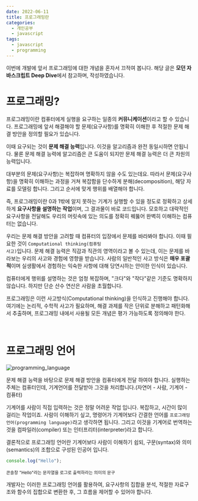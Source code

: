 ```yaml
---
date: 2022-06-11
title: 프로그래밍란
categories:
  - 개인공부
  - javascript
tags:
  - javascript
  - programming
---
```


이번에 개발에 앞서 프로그래밍에 대한 개념을 혼자서 끄적여 봅니다. 해당 글은 **모던 자바스크립트 Deep Dive**에서 참고하며, 작성하였습니다.

# 프로그래밍?

프로그래밍이란 컴퓨터에게 실행을 요구하는 일종의 **커뮤니케이션**이라고 할 수 있습니다. 프로그래밍에 앞서 해결해야 할 문제(요구사항)를 명확히 이해한 후 적절한 문제 해결 방안을 정의할 필요가 있습니다.

이때 요구되는 것이 **문제 해결 능력**입니다. 이것을 알고리즘과 완전 동일시하면 안됩니다. 물론 문제 해결 능력에 알고리즘은 큰 도움이 되지만 문제 해결 능력은 더 큰 차원의 능력입니다.

대부분의 문제(요구사항)는 복잡하며 명확하지 않을 수도 있는데요. 따라서 문제(요구사항)을 명확히 이해하는 과정을 거쳐 복잡함을 단수하게 분해(decomposition), 해당 자료를 모델링 합니다. 그리고 순서에 맞게 행위를 배열해야 합니다.

즉, 프로그래밍이란 0과 1밖에 알지 못하는 기계가 실행할 수 있을 정도로 정확하고 상세하게 **요구사항을 설명하는 작업**이며, 그 결과물이 바로 코드입니다. 모호하고 대략적인 요구사항을 전달해도 우리의 머릿속에 있는 의도를 정확히 꿰뚫어 완벽히 이해하는 컴퓨터는 없습니다.

우리는 문제 해결 방안을 고려할 때 컴퓨터의 입장에서 문제를 바라봐야 합니다. 이때 필요한 것이 <code>Computational thinking(컴퓨팅 사고)</code>입니다. 문제 해결 능력은 직감과 직관의 영역이라고 볼 수 있는데, 이는 문제를 바라보는 우리의 사고와 경험에 영향을 받습니다. 사람의 일반적인 사고 방식은 **매우 포괄적**이며 실생활에서 경험하는 익숙한 사항에 대해 당연시하는 안이한 인식이 있습니다.

컴퓨터에게 행위를 설명하는 것은 엄청 복잡하며, "크다"와 "작다"같은 기준도 명확하지 않습니다. 하지만 단순 산수 연산은 사람을 초월합니다.

프로그래밍은 이런 사고방식(Computational thinking)을 인식하고 진행해야 합니다. 여기에는 논리적, 수학적 사고가 필요하며, 해결 과제를 작은 단위로 분해하고 패턴화해서 추출하며, 프로그래밍 내에서 사용될 모든 개념은 평가 가능하도록 정의해야 한다.

<br>

# 프로그래밍 언어

![programming_language](https://rnrudxo2872.github.io/assets/images/programming.jpg)

문제 해결 능력을 바탕으로 문제 해결 방안을 컴퓨터에게 전달 하여야 합니다. 실행하는 주체는 컴퓨터인데, 기계언어를 전달받아 그것을 처리합니다.(자연어 - 사람, 기계어 - 컴퓨터)

기계어를 사람이 직접 입력하는 것은 정말 어려운 작업 입니다. 복잡하고, 시간이 많이 걸리는 작업이죠. 사람이 이해하기 싶고, 명령어가 기계어보다 간결한 언어를 <code>프로그래밍 언어(programming language)</code>라고 생각하면 됩니다. 그리고 이것을 기계어로 번역하는 것을 컴파일러(compiler) 또는 인터프리터(interpreter)라고 합니다.

결론적으로 프로그래밍 언어란 기계어보다 사람이 이해하기 쉽되, 구문(syntax)와 의미(semantics)의 조합으로 구성된 인공어 입니다.

```js
console.log("Hello");
```

<sub>콘솔창 "Hello"라는 문자열을 로그로 출력하라는 의미의 문구</sub>

개발자는 이러한 프로그래밍 언어를 활용하여, 요구사항의 집합을 분석, 적절한 자료구조와 함수의 집합으로 변환한 후, 그 흐름을 제어할 수 있어야 합니다.
